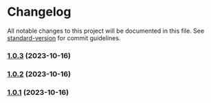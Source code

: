 # Changelog

All notable changes to this project will be documented in this file. See [standard-version](https://github.com/conventional-changelog/standard-version) for commit guidelines.

### [1.0.3](https://github.com/dnpy5822/music-app-FE/compare/v1.0.2...v1.0.3) (2023-10-16)

### [1.0.2](https://github.com/dnpy5822/music-app-FE/compare/v1.0.1...v1.0.2) (2023-10-16)

### [1.0.1](https://github.com/dnpy5822/music-app-FE/compare/v1.0.0...v1.0.1) (2023-10-16)

